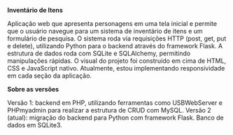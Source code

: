 **Inventário de Itens**

Aplicação web que apresenta personagens em uma tela inicial e permite que o usuário navegue para um sistema de inventário de itens e um formulário de pesquisa. 
O sistema roda via requisições HTTP (post, get, put e delete), utilizando Python para o backend através do framework Flask. A estrutura de dados roda com SQLite e SQLAlchemy, permitindo manipulações rápidas.
O visual do projeto foi construído em cima de HTML, CSS e JavaScript nativo. Atualmente, estou implementando responsividade em cada seção da aplicação.

**Sobre as versões**

Versão 1: backend em PHP, utilizando ferramentas como USBWebServer e PHPmyadmin para realizar a estrutura de CRUD com MySQL.
Versão 2 (atual): migração do backend para Python com framework Flask. Banco de dados em SQLite3.
